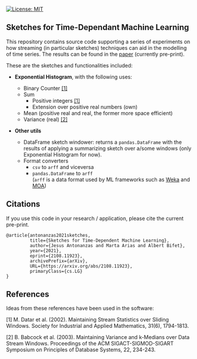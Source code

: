[![License: MIT](https://img.shields.io/badge/License-MIT-yellow.svg)](https://opensource.org/licenses/MIT)
## Sketches for Time-Dependant Machine Learning

This repository contains source code supporting a series of experiments on how streaming (in particular sketches) 
techniques can aid in the modelling of time series. The results can be found in the 
[paper](https://arxiv.org/abs/2108.11923) (currently pre-print).

These are the sketches and functionalities included:

- **Exponential Histogram**, with the following uses:
    - Binary Counter [[1]](#1)
    - Sum
        - Positive integers [[1]](#1)
        - Extension over positive real numbers (own)
    - Mean (positive real and real, the former more space efficient)
    - Variance (real) [[2]](#2)

- **Other utils**
    - DataFrame sketch windower: returns a ``pandas.DataFrame`` with the results of applying a 
    summarizing sketch over a/some windows (only Exponential Histogram for now).
    - Format converters
        - ``csv`` to ``arff`` and viceversa
        - ``pandas.DataFrame`` to ``arff``  
        (``arff`` is a data format used by ML frameworks such as [Weka](https://www.cs.waikato.ac.nz/ml/weka/) and 
        [MOA](https://moa.cms.waikato.ac.nz/))

## Citations

If you use this code in your research / application, please cite the current pre-print.

``` 
@article{antonanzas2021sketches,
         title={Sketches for Time-Dependent Machine Learning}, 
         author={Jesus Antonanzas and Marta Arias and Albert Bifet},
         year={2021},
         eprint={2108.11923},
         archivePrefix={arXiv},
         URL={https://arxiv.org/abs/2108.11923},
         primaryClass={cs.LG}
} 
```

## References

Ideas from these references have been used in the software:

<a id="1">[1]</a> 
M. Datar et al. (2002). 
Maintaining Stream Statistics over Sliding Windows. 
Society for Industrial and Applied Mathematics, 31(6), 1794-1813.

<a id="1">[2]</a> 
B. Babcock et al. (2003). 
Maintaining Variance and k-Medians over Data Stream Windows. 
Proceedings of the ACM SIGACT-SIGMOD-SIGART Symposium on Principles of Database Systems, 22, 234-243.